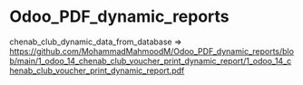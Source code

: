# Odoo_PDF_dynamic_reports

chenab_club_dynamic_data_from_database => https://github.com/MohammadMahmoodM/Odoo_PDF_dynamic_reports/blob/main/1_odoo_14_chenab_club_voucher_print_dynamic_report/1_odoo_14_chenab_club_voucher_print_dynamic_report.pdf
